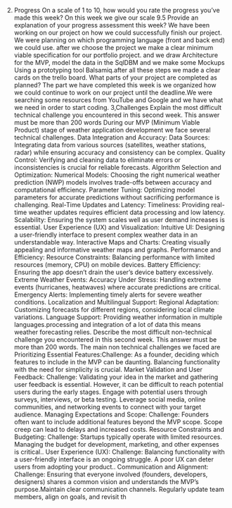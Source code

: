 2. Progress
On a scale of 1 to 10, how would you rate the progress you’ve made this week?
 On this week we give our scale 9.5
Provide an explanation of your progress assessment this week?
We have been working on our project on how we could successfully finish our project.
 We were planning on which programming language (front and back end) we could use.
after we choose the project we make a clear minimum viable specification for our portfolio project.
and we draw Architecture for the MVP, model the data in the SqlDBM and we make some Mockups  Using
a prototyping tool  Balsamiq.after all these steps we made a clear cards on the trello board.
What parts of your project are completed as planned?
The part we have completed this week is we organized how we could continue to work on our project
until the deadline.We were searching some resources from YouTube and Google and we have what we need in order to start coding.
3,Challenges
Explain the most difficult technical challenge you encountered in this second week. This answer must be more than 200 words
During our MVP (Minimum Viable Product) stage of weather application development we face several technical challenges.
 Data Integration and Accuracy:
Data Sources: Integrating data from various sources (satellites, weather stations, radar) while ensuring accuracy and consistency can be complex.
Quality Control: Verifying and cleaning data to eliminate errors or inconsistencies is crucial for reliable forecasts.
Algorithm Selection and Optimization:
Numerical Models: Choosing the right numerical weather prediction (NWP) models involves trade-offs between accuracy and computational efficiency.
Parameter Tuning: Optimizing model parameters for accurate predictions without sacrificing performance is challenging.
Real-Time Updates and Latency:
Timeliness: Providing real-time weather updates requires efficient data processing and low latency.
Scalability: Ensuring the system scales well as user demand increases is essential.
User Experience (UX) and Visualization:
Intuitive UI: Designing a user-friendly interface to present complex weather data in an understandable way.
Interactive Maps and Charts: Creating visually appealing and informative weather maps and graphs.
Performance and Efficiency:
Resource Constraints: Balancing performance with limited resources (memory, CPU) on mobile devices.
Battery Efficiency: Ensuring the app doesn’t drain the user’s device battery excessively.
Extreme Weather Events:
Accuracy Under Stress: Handling extreme events (hurricanes, heatwaves) where accurate predictions are critical.
Emergency Alerts: Implementing timely alerts for severe weather conditions.
Localization and Multilingual Support:
Regional Adaptation: Customizing forecasts for different regions, considering local climate variations.
Language Support: Providing weather information in multiple languages.processing and integration of a lot of data this means weather forecasting relies.
Describe the most difficult non-technical challenge you encountered in this second week. This answer must be more than 200 words.
        The main non technical challenges we faced are
Prioritizing Essential Features:Challenge: As a founder, deciding which features to include in the MVP can be daunting. Balancing functionality with the need for simplicity is crucial.
Market Validation and User Feedback:
Challenge: Validating your idea in the market and gathering user feedback is essential. However, it can be difficult to reach potential users during the early stages.
Engage with potential users through surveys, interviews, or beta testing. Leverage social media, online communities, and networking events to connect with your target audience.
Managing Expectations and Scope:
Challenge: Founders often want to include additional features beyond the MVP scope. Scope creep can lead to delays and increased costs.
Resource Constraints and Budgeting:
Challenge: Startups typically operate with limited resources. Managing the budget for development, marketing, and other expenses is critical..
User Experience (UX):
Challenge: Balancing functionality with a user-friendly interface is an ongoing struggle. A poor UX can deter users from adopting your product..
Communication and Alignment:
Challenge: Ensuring that everyone involved (founders, developers, designers) shares a common vision and understands the MVP’s purpose.Maintain clear communication channels. Regularly update team members, align on goals, and revisit th





